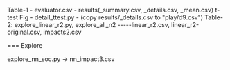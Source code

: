 Table-1 - evaluator.csv - results(_summary.csv, _details.csv, _mean.csv)
t-test Fig - detail_ttest.py - (copy results/_details.csv to "play/d9.csv")
Table-2: explore_linear_r2.py, explore_all_n2 
    -----linear_r2.csv, linear_r2-original.csv, impacts2.csv

===
Explore

explore_nn_soc.py -> nn_impact3.csv
